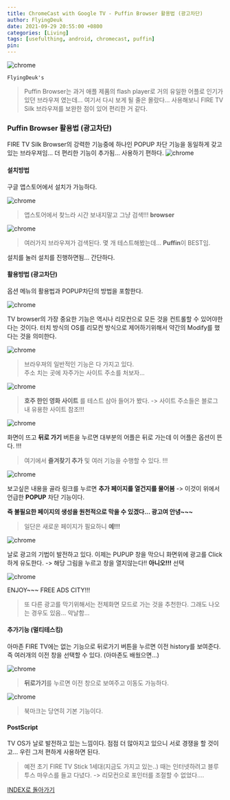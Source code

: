 ```yaml
---
title: ChromeCast with Google TV - Puffin Browser 활용법 (광고차단)
author: FlyingDeuk
date: 2021-09-29 20:55:00 +0800
categories: [Living]
tags: [usefulthing, android, chromecast, puffin]
pin:
---
```


![chrome](/img/living/chromecast/chromecast0.jpg)


`FlyingDeuk's`
>Puffin Browser는 과거 애플 제품의 flash player로 거의 유일한 어플로 인기가 있던 브라우져 였는데... 여기서 다시 보게 될 줄은 몰랐다... 사용해보니 FIRE TV Silk 브라우져를 보완한 점이 있어 편리한 거 같다.


### Puffin Browser 활용법 (광고차단)
FIRE TV Silk Browser의 강력한 기능중에 하나인 POPUP 차단 기능을 동일하게 갖고 있는 브라우져임... 더 편리한 기능이 추가됨... 사용하기 편하다.
![chrome](/img/living/chromecast/chromecast2.jpg)

#### 설치방법
구글 앱스토어에서 설치가 가능하다.

![chrome](/img/living/chromecast/chromecast3.jpg)
> 앱스토어에서 찾느라 시간 보내지말고 그냥 검색!!! **browser**

![chrome](/img/living/chromecast/chromecast4.jpg)
>여러가지 브라우져가 검색된다. 몇 개 테스트해봤는데... **Puffin**이 BEST임.

설치를 눌러 설치를 진행하면됨... 간단하다.

#### 활용방법 (광고차단)
옵션 메뉴의 활용법과 POPUP차단의 방법을 포함한다.

![chrome](/img/living/chromecast/chromecast5.jpg)

TV browser의 가장 중요한 기능은 역시나 리모컨으로 모든 것을 컨트롤할 수 있어야한다는 것이다. 터치 방식의 OS를 리모컨 방식으로 제어하기위해서 약간의 Modify를 했다는 것을 의미한다.


![chrome](/img/living/chromecast/chromecast6.jpg)
>브라우져의 일반적인 기능은 다 가지고 있다. <br>
주소 치는 곳에 자주가는 사이트 주소를 처보자...

![chrome](/img/living/chromecast/chromecast7.jpg)
> **호주 한인 영화 사이트** 를 테스트 삼아 들어가 봤다. -> 사이트 주소들은 블로그내 유용한 사이트 참조!!!

![chrome](/img/living/chromecast/chromecast8.jpg)

화면이 뜨고 **뒤로 가기** 버튼을 누르면 대부분의 어플은 뒤로 가는데 이 어플은 옵션이 뜬다. !!!<br>
>여기에서 **즐겨찾기 추가** 및 여러 기능을 수행할 수 있다. !!!

![chrome](/img/living/chromecast/chromecast9.jpg)

보고싶은 내용을 골라 링크를 누르면 **추가 페이지를 열건지를 물어봄** -> 이것이 위에서 언급한 **POPUP** 차단 기능이다.

**즉 불필요한 페이지의 생성을 원천적으로 막을 수 있겠다... 광고여 안녕~~~**
>일단은 새로운 페이지가 필요하니 **예!!!**

![chrome](/img/living/chromecast/chromecast10.jpg)

날로 광고의 기법이 발전하고 있다. 이제는 PUPUP 창을 막으니 화면위에 광고를 Click하게 유도한다. -> 해당 그림을 누르고 창을 열지않는다!! **아니오!!!** 선택

![chrome](/img/living/chromecast/chromecast11.jpg)

ENJOY~~~ FREE ADS CITY!!!
>또 다른 광고를 막기위해서는 전체화면 모드로 가는 것을 추천한다. 그래도 나오는 경우도 있음... 악날함...

#### 추가기능 (멀티테스킹)
아마존 FIRE TV에는 없는 기능으로 뒤로가기 버튼을 누르면 이전 history를 보여준다. 즉 여러개의 이전 창을 선택할 수 있다. (아마존도 배웠으면...)

![chrome](/img/living/chromecast/chromecast12.jpg)
>**뒤로가기**를 누르면 이전 창으로 보여주고 이동도 가능하다.

![chrome](/img/living/chromecast/chromecast13.jpg)
>북마크는 당연히 기본 기능이다.

#### PostScript
TV OS가 날로 발전하고 있는 느낌이다. 점점 더 많아지고 있으니 서로 경쟁을 할 것이고... 우린 그저 편하게 사용하면 된다.
>예전 초기 FIRE TV Stick 1세대(지금도 가지고 있는..) 때는 인터넷하려고 블루투스 마우스를 들고 다녔다. -> 리모컨으로 포인터를 조절할 수 없었다....

[INDEX로 돌아가기](/posts/ChromeCast/)
